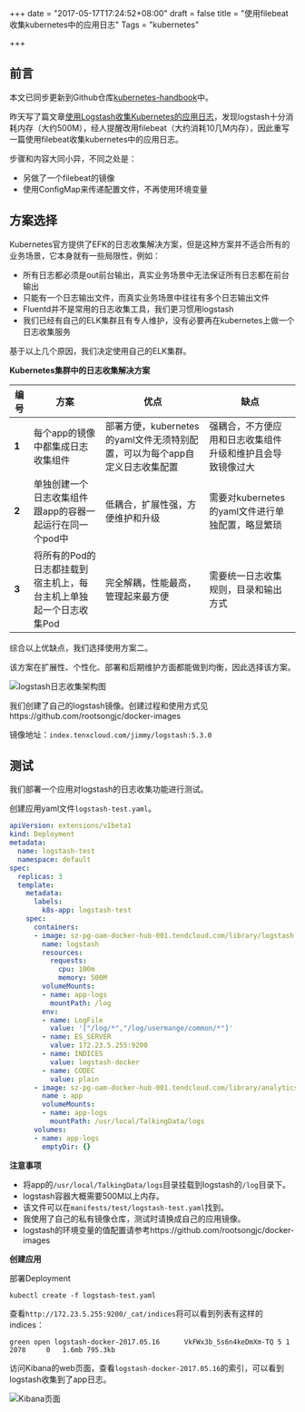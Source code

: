 +++
date = "2017-05-17T17:24:52+08:00"
draft = false
title = "使用filebeat收集kubernetes中的应用日志"
Tags = "kubernetes"

+++

## 前言

本文已同步更新到Github仓库[kubernetes-handbook](http://github.com/rootsongjc/kubernetes-handbook)中。

昨天写了篇文章[使用Logstash收集Kubernetes的应用日志](http://rootsongjc.github.io/blogs/kubernetes-logstash/)，发现logstash十分消耗内存（大约500M），经人提醒改用filebeat（大约消耗10几M内存），因此重写一篇使用filebeat收集kubernetes中的应用日志。

步骤和内容大同小异，不同之处是：

- 另做了一个filebeat的镜像
- 使用ConfigMap来传递配置文件，不再使用环境变量

## 方案选择

Kubernetes官方提供了EFK的日志收集解决方案，但是这种方案并不适合所有的业务场景，它本身就有一些局限性，例如：

- 所有日志都必须是out前台输出，真实业务场景中无法保证所有日志都在前台输出
- 只能有一个日志输出文件，而真实业务场景中往往有多个日志输出文件
- Fluentd并不是常用的日志收集工具，我们更习惯用logstash
- 我们已经有自己的ELK集群且有专人维护，没有必要再在kubernetes上做一个日志收集服务

基于以上几个原因，我们决定使用自己的ELK集群。

**Kubernetes集群中的日志收集解决方案**

| **编号** | **方案**                               | **优点**                                   | **缺点**                          |
| ------ | ------------------------------------ | ---------------------------------------- | ------------------------------- |
| **1**  | 每个app的镜像中都集成日志收集组件                   | 部署方便，kubernetes的yaml文件无须特别配置，可以为每个app自定义日志收集配置 | 强耦合，不方便应用和日志收集组件升级和维护且会导致镜像过大   |
| **2**  | 单独创建一个日志收集组件跟app的容器一起运行在同一个pod中      | 低耦合，扩展性强，方便维护和升级                         | 需要对kubernetes的yaml文件进行单独配置，略显繁琐 |
| **3**  | 将所有的Pod的日志都挂载到宿主机上，每台主机上单独起一个日志收集Pod | 完全解耦，性能最高，管理起来最方便                        | 需要统一日志收集规则，目录和输出方式              |

综合以上优缺点，我们选择使用方案二。

该方案在扩展性、个性化、部署和后期维护方面都能做到均衡，因此选择该方案。

![logstash日志收集架构图](http://olz1di9xf.bkt.clouddn.com/filebeat-log-collector.jpg)

我们创建了自己的logstash镜像。创建过程和使用方式见https://github.com/rootsongjc/docker-images

镜像地址：`index.tenxcloud.com/jimmy/logstash:5.3.0`

## 测试

我们部署一个应用对logstash的日志收集功能进行测试。

创建应用yaml文件`logstash-test.yaml`。

```yaml
apiVersion: extensions/v1beta1
kind: Deployment
metadata:
  name: logstash-test
  namespace: default
spec:
  replicas: 3
  template:
    metadata:
      labels:
        k8s-app: logstash-test
    spec:
      containers:
      - image: sz-pg-oam-docker-hub-001.tendcloud.com/library/logstash:5.3.0
        name: logstash
        resources:
          requests:
            cpu: 100m
            memory: 500M
        volumeMounts:
        - name: app-logs
          mountPath: /log
        env: 
        - name: LogFile
          value: '["/log/*","/log/usermange/common/*"]'
        - name: ES_SERVER
          value: 172.23.5.255:9200
        - name: INDICES
          value: logstash-docker
        - name: CODEC
          value: plain 
      - image: sz-pg-oam-docker-hub-001.tendcloud.com/library/analytics-docker-test:Build_8
        name : app
        volumeMounts:
        - name: app-logs
          mountPath: /usr/local/TalkingData/logs
      volumes:
      - name: app-logs
        emptyDir: {}
```

**注意事项**

- 将app的`/usr/local/TalkingData/logs`目录挂载到logstash的`/log`目录下。
- logstash容器大概需要500M以上内存。
- 该文件可以在`manifests/test/logstash-test.yaml`找到。 
- 我使用了自己的私有镜像仓库，测试时请换成自己的应用镜像。
- logstash的环境变量的值配置请参考https://github.com/rootsongjc/docker-images

**创建应用**

部署Deployment

```
kubectl create -f logstash-test.yaml
```

查看`http://172.23.5.255:9200/_cat/indices`将可以看到列表有这样的indices：

```
green open logstash-docker-2017.05.16      VkFWx3b_Ss6n4keDmXm-TQ 5 1   2078     0   1.6mb 795.3kb
```

访问Kibana的web页面，查看`logstash-docker-2017.05.16`的索引，可以看到logstash收集到了app日志。

![Kibana页面](http://olz1di9xf.bkt.clouddn.com/filebeat-test-kibana.jpg)